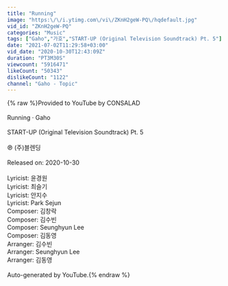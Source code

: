 ```yaml
---
title: "Running"
image: "https:\/\/i.ytimg.com\/vi\/ZKnH2geW-PQ\/hqdefault.jpg"
vid_id: "ZKnH2geW-PQ"
categories: "Music"
tags: ["Gaho","가호","START-UP (Original Television Soundtrack) Pt. 5"]
date: "2021-07-02T11:29:58+03:00"
vid_date: "2020-10-30T12:43:09Z"
duration: "PT3M30S"
viewcount: "5916471"
likeCount: "50343"
dislikeCount: "1122"
channel: "Gaho - Topic"
---
```

{% raw %}Provided to YouTube by CONSALAD<br /><br />Running · Gaho<br /><br />START-UP (Original Television Soundtrack) Pt. 5<br /><br />℗ (주)블렌딩<br /><br />Released on: 2020-10-30<br /><br />Lyricist: 윤경원<br />Lyricist: 최슬기<br />Lyricist: 안지수<br />Lyricist: Park Sejun<br />Composer: 김창락<br />Composer: 김수빈<br />Composer: Seunghyun Lee<br />Composer: 김동영<br />Arranger: 김수빈<br />Arranger: Seunghyun Lee<br />Arranger: 김동영<br /><br />Auto-generated by YouTube.{% endraw %}
